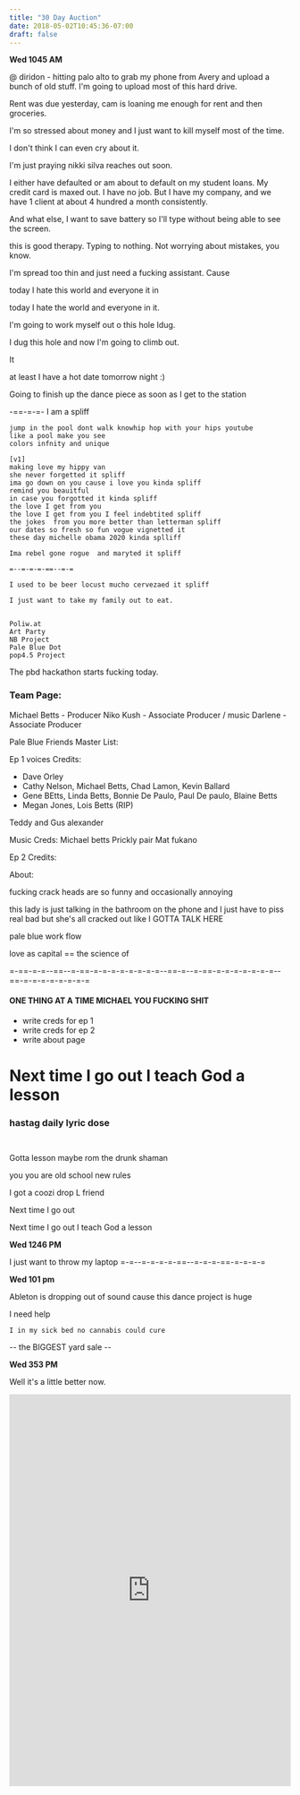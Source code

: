 ```yaml
---
title: "30 Day Auction"
date: 2018-05-02T10:45:36-07:00
draft: false
---
```


**Wed 1045 AM**

@ diridon - hitting palo alto to grab my phone from Avery and upload a bunch of old stuff. I'm going to upload most of this hard drive.


Rent was due yesterday, cam is loaning me enough for rent and then groceries.

I'm so stressed about money and I just want to kill myself most of the time.

I don't think I can even cry about it.

I'm just praying nikki silva reaches out soon.

I either have defaulted or am about to default on my student loans. My credit card is maxed out.
I have no job. But I have my company, and we have 1 client at about 4 hundred a month consistently.


And what else, I want to save battery so I'll type without being able to see the screen.

this is good therapy. Typing to nothing. Not worrying about mistakes, you know.

I'm spread too thin and just need a fucking assistant. Cause

today I hate this world and everyone it in

today I  hate the world and everyone in it.

I'm going to work myself out o this hole Idug.

I dug this hole and now I'm going to climb out.

It



at least I have a hot date tomorrow night :)


Going to finish up the dance piece as soon as I get to the station




-==-=-=-
I am a spliff
```
jump in the pool dont walk knowhip hop with your hips youtube
like a pool make you see
colors infnity and unique

[v1]
making love my hippy van
she never forgetted it spliff
ima go down on you cause i love you kinda spliff
remind you beauitful
in case you forgotted it kinda spliff
the love I get from you
the love I get from you I feel indebtited spliff
the jokes  from you more better than letterman spliff
our dates so fresh so fun vogue vignetted it
these day michelle obama 2020 kinda splliff

Ima rebel gone rogue  and maryted it spliff

=--=-=-=-==--=-=

I used to be beer locust mucho cervezaed it spliff

I just want to take my family out to eat.


Poliw.at
Art Party
NB Project
Pale Blue Dot
pop4.5 Project
```    


The pbd hackathon starts fucking today.


### Team Page:
Michael Betts - Producer
Niko Kush - Associate Producer / music
Darlene - Associate Producer

Pale Blue Friends Master List:


Ep 1 voices Credits:

  - Dave Orley
  - Cathy Nelson, Michael Betts, Chad Lamon, Kevin Ballard
  - Gene BEtts, Linda Betts, Bonnie De Paulo, Paul De paulo, Blaine Betts
  - Megan Jones, Lois Betts (RIP)


Teddy and Gus alexander


Music Creds:
Michael betts
Prickly pair
Mat fukano

Ep 2 Credits:



About:


fucking crack heads are so funny and occasionally annoying

this lady is just talking in the bathroom on the phone and I just have to piss real bad but she's all cracked out like I GOTTA TALK HERE



pale blue work flow


love as capital == the science of


=-==-=-=--==--=-==-=-=-=-=-=-=-=-=--==-=--=-==-=-=-=-=-=-=-=--==-=-=-=-=-=-=-=-=


#### ONE THING AT A TIME MICHAEL YOU FUCKING SHIT

  - write creds for ep 1
  - write creds for ep 2
  - write about page

# Next time I go out I teach God a lesson
### hastag daily lyric dose
```


```
Gotta lesson
maybe rom the drunk shaman


you you are old school new rules

I got a coozi drop L friend

Next time I go out

Next time I go out I teach God a lesson

**Wed 1246 PM**

I just want to throw my laptop
=-=--=-=-=-=-==--=-=-=-==-=-=-=-=

**Wed 101 pm**

Ableton is dropping out of sound cause this dance project is huge

I need help

```
I in my sick bed no cannabis could cure
```


-- the BIGGEST yard sale --

**Wed 353 PM**

Well it's a little better now.

<iframe width="100%" height="700" scrolling="no" frameborder="no" allow="autoplay" src="https://w.soundcloud.com/player/?url=https%3A//api.soundcloud.com/tracks/447785481%3Fsecret_token%3Ds-SKTL5&color=%23ff5500&auto_play=false&hide_related=false&show_comments=true&show_user=true&show_reposts=false&show_teaser=true&visual=true"></iframe>
